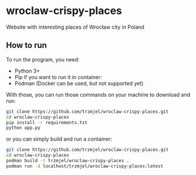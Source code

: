 # wroclaw-crispy-places
Website with interesting places of Wrocław city in Poland

## How to run
To run the program, you need:
- Python 3+
- Pip
if you want to run it in container:
- Podman (Docker can be used, but not supported yet)

With those, you can run those commands on your machine to download and run:
```bash
git clone https://github.com/trzmjel/wroclaw-crispy-places.git
cd wroclaw-crispy-places
pip install -r requirements.txt
python app.py
```
or you can simply build and run a container:
```bash
git clone https://github.com/trzmjel/wroclaw-crispy-places.git
cd wroclaw-crispy-places
podman build -t trzmjel/wroclaw-crispy-places .
podman run -d localhost/trzmjel/wroclaw-crispy-places:latest
```
